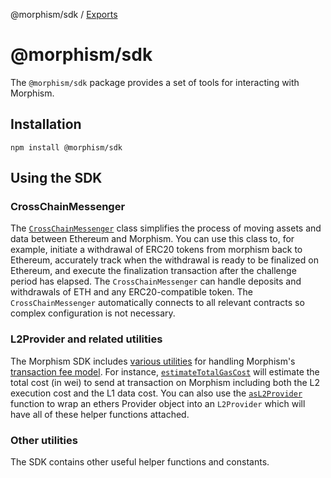 @morphism/sdk / [Exports](modules)

# @morphism/sdk

The `@morphism/sdk` package provides a set of tools for interacting with Morphism.

## Installation

```
npm install @morphism/sdk
```

## Using the SDK

### CrossChainMessenger

The [`CrossChainMessenger`](https://github.com/morphism-labs/sdk/blob/main/src/cross-chain-messenger.ts) class simplifies the process of moving assets and data between Ethereum and Morphism.
You can use this class to, for example, initiate a withdrawal of ERC20 tokens from morphism back to Ethereum, accurately track when the withdrawal is ready to be finalized on Ethereum, and execute the finalization transaction after the challenge period has elapsed.
The `CrossChainMessenger` can handle deposits and withdrawals of ETH and any ERC20-compatible token.
The `CrossChainMessenger` automatically connects to all relevant contracts so complex configuration is not necessary.

### L2Provider and related utilities 

The Morphism SDK includes [various utilities](https://github.com/morphism-labs/sdk/blob/main/src/l2-provider.ts) for handling Morphism's [transaction fee model](../Build%20on%20Morphism/4-txfee.md).
For instance, [`estimateTotalGasCost`](../SDK/modules#estimateTotalGasCost) will estimate the total cost (in wei) to send at transaction on Morphism including both the L2 execution cost and the L1 data cost.
You can also use the [`asL2Provider`](../SDK/modules#asL2Provider) function to wrap an ethers Provider object into an `L2Provider` which will have all of these helper functions attached.

### Other utilities

The SDK contains other useful helper functions and constants.
